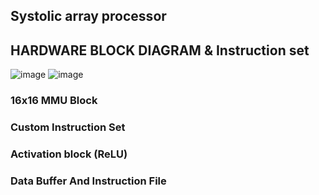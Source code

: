 ## Systolic array processor 

## HARDWARE BLOCK DIAGRAM & Instruction set
![image](https://github.com/user-attachments/assets/f5fc6c98-8001-43a1-83e3-e4ea31746711)
![image](https://github.com/user-attachments/assets/968dea00-9e25-4f33-bbc7-2126c294589f)


### 16x16 MMU Block
### Custom Instruction Set
### Activation block (ReLU)
### Data Buffer And Instruction File 




